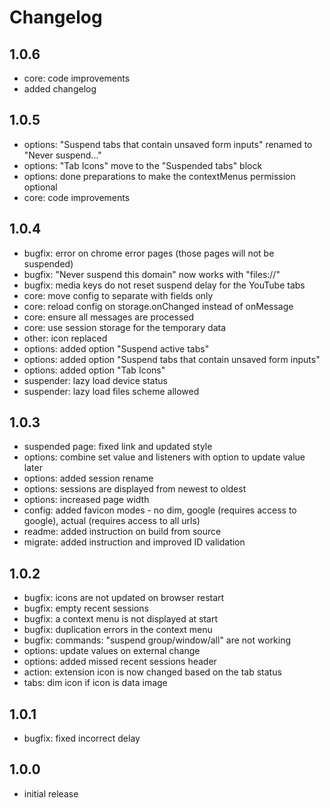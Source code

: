 # Changelog

## 1.0.6

- core: code improvements
- added changelog

## 1.0.5

- options: "Suspend tabs that contain unsaved form inputs" renamed to "Never suspend..."
- options: "Tab Icons" move to the "Suspended tabs" block
- options: done preparations to make the contextMenus permission optional
- core: code improvements

## 1.0.4

- bugfix: error on chrome error pages (those pages will not be suspended)
- bugfix: "Never suspend this domain" now works with "files://"
- bugfix: media keys do not reset suspend delay for the YouTube tabs
- core: move config to separate with fields only
- core: reload config on storage.onChanged instead of onMessage
- core: ensure all messages are processed
- core: use session storage for the temporary data
- other: icon replaced
- options: added option "Suspend active tabs"
- options: added option "Suspend tabs that contain unsaved form inputs"
- options: added option "Tab Icons"
- suspender: lazy load device status
- suspender: lazy load files scheme allowed
 
## 1.0.3

- suspended page: fixed link and updated style
- options: combine set value and listeners with option to update value later
- options: added session rename
- options: sessions are displayed from newest to oldest
- options: increased page width
- config: added favicon modes - no dim, google (requires access to google), actual (requires access to all urls)
- readme: added instruction on build from source
- migrate: added instruction and improved ID validation

## 1.0.2

- bugfix: icons are not updated on browser restart
- bugfix: empty recent sessions
- bugfix: a context menu is not displayed at start
- bugfix: duplication errors in the context menu  
- bugfix: commands: "suspend group/window/all" are not working
- options: update values on external change
- options: added missed recent sessions header
- action: extension icon is now changed based on the tab status
- tabs: dim icon if icon is data image

## 1.0.1

- bugfix: fixed incorrect delay

## 1.0.0

- initial release